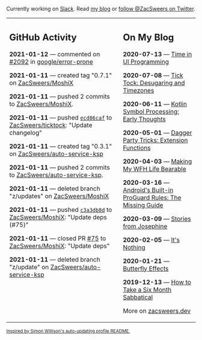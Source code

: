Currently working on [Slack](https://slack.com/). Read [my blog](https://zacsweers.dev/) or [follow @ZacSweers on Twitter](https://twitter.com/ZacSweers).

<table><tr><td valign="top" width="60%">

## GitHub Activity
<!-- githubActivity starts -->
**2021-01-12** — commented on [#2092](https://github.com/google/error-prone/issues/2092#issuecomment-759101030) in [google/error-prone](https://api.github.com/repos/google/error-prone)

**2021-01-11** — created tag "0.7.1" on [ZacSweers/MoshiX](https://api.github.com/repos/ZacSweers/MoshiX)

**2021-01-11** — pushed 2 commits to [ZacSweers/MoshiX](https://api.github.com/repos/ZacSweers/MoshiX).

**2021-01-11** — pushed [`ecd86caf`](https://github.com/ZacSweers/ticktock/commit/ecd86cafe5670258acd8b33ec62a36c61126a26b) to [ZacSweers/ticktock](https://api.github.com/repos/ZacSweers/ticktock): "Update changelog"

**2021-01-11** — created tag "0.3.1" on [ZacSweers/auto-service-ksp](https://api.github.com/repos/ZacSweers/auto-service-ksp)

**2021-01-11** — pushed 2 commits to [ZacSweers/auto-service-ksp](https://api.github.com/repos/ZacSweers/auto-service-ksp).

**2021-01-11** — deleted branch "z/updates" on [ZacSweers/MoshiX](https://api.github.com/repos/ZacSweers/MoshiX)

**2021-01-11** — pushed [`c3a3db8d`](https://github.com/ZacSweers/MoshiX/commit/c3a3db8d004b18f38dd33efe7ad3868a8774f0f7) to [ZacSweers/MoshiX](https://api.github.com/repos/ZacSweers/MoshiX): "Update deps (#75)"

**2021-01-11** — closed PR [#75](https://api.github.com/repos/ZacSweers/MoshiX/pulls/75) to [ZacSweers/MoshiX](https://api.github.com/repos/ZacSweers/MoshiX): "Update deps"

**2021-01-11** — deleted branch "z/update" on [ZacSweers/auto-service-ksp](https://api.github.com/repos/ZacSweers/auto-service-ksp)
<!-- githubActivity ends -->
</td><td valign="top" width="40%">

## On My Blog
<!-- blog starts -->
**2020-07-13** — [Time in UI Programming](https://www.zacsweers.dev/time-in-ui/)

**2020-07-08** — [Tick Tock: Desugaring and Timezones](https://www.zacsweers.dev/ticktock-desugaring-timezones/)

**2020-06-11** — [Kotlin Symbol Processing: Early Thoughts](https://www.zacsweers.dev/kotlin-symbol-processor-early-thoughts/)

**2020-05-01** — [Dagger Party Tricks: Extension Functions](https://www.zacsweers.dev/dagger-party-tricks-extension-functions/)

**2020-04-03** — [Making My WFH Life Bearable](https://www.zacsweers.dev/making-wfh-life-bearable/)

**2020-03-16** — [Android's Built-in ProGuard Rules: The Missing Guide](https://www.zacsweers.dev/android-proguard-rules/)

**2020-03-09** — [Stories from Josephine](https://www.zacsweers.dev/stories-from-josephine/)

**2020-02-05** — [It's Nothing](https://www.zacsweers.dev/its-nothing/)

**2020-01-21** — [Butterfly Effects](https://www.zacsweers.dev/butterfly-effects/)

**2019-12-13** — [How to Take a Six Month Sabbatical](https://www.zacsweers.dev/how-to-take-a-six-month-sabbatical/)
<!-- blog ends -->
More on [zacsweers.dev](https://zacsweers.dev/)
</td></tr></table>

<sub><a href="https://simonwillison.net/2020/Jul/10/self-updating-profile-readme/">Inspired by Simon Willison's auto-updating profile README.</a></sub>